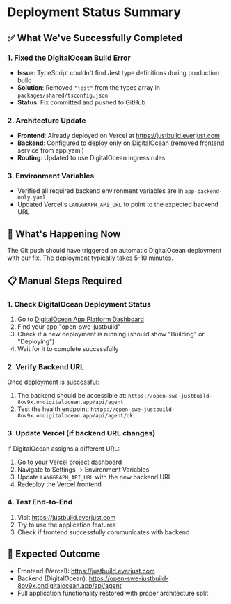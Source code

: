 # Deployment Status Summary

## ✅ What We've Successfully Completed

### 1. Fixed the DigitalOcean Build Error

- **Issue**: TypeScript couldn't find Jest type definitions during production build
- **Solution**: Removed `"jest"` from the types array in `packages/shared/tsconfig.json`
- **Status**: Fix committed and pushed to GitHub

### 2. Architecture Update

- **Frontend**: Already deployed on Vercel at https://justbuild.everjust.com
- **Backend**: Configured to deploy only on DigitalOcean (removed frontend service from app.yaml)
- **Routing**: Updated to use DigitalOcean ingress rules

### 3. Environment Variables

- Verified all required backend environment variables are in `app-backend-only.yaml`
- Updated Vercel's `LANGGRAPH_API_URL` to point to the expected backend URL

## 🔄 What's Happening Now

The Git push should have triggered an automatic DigitalOcean deployment with our fix. The deployment typically takes 5-10 minutes.

## 📋 Manual Steps Required

### 1. Check DigitalOcean Deployment Status

1. Go to [DigitalOcean App Platform Dashboard](https://cloud.digitalocean.com/apps)
2. Find your app "open-swe-justbuild"
3. Check if a new deployment is running (should show "Building" or "Deploying")
4. Wait for it to complete successfully

### 2. Verify Backend URL

Once deployment is successful:

1. The backend should be accessible at: `https://open-swe-justbuild-8ov9x.ondigitalocean.app/api/agent`
2. Test the health endpoint: `https://open-swe-justbuild-8ov9x.ondigitalocean.app/api/agent/ok`

### 3. Update Vercel (if backend URL changes)

If DigitalOcean assigns a different URL:

1. Go to your Vercel project dashboard
2. Navigate to Settings → Environment Variables
3. Update `LANGGRAPH_API_URL` with the new backend URL
4. Redeploy the Vercel frontend

### 4. Test End-to-End

1. Visit https://justbuild.everjust.com
2. Try to use the application features
3. Check if frontend successfully communicates with backend

## 🎯 Expected Outcome

- Frontend (Vercel): https://justbuild.everjust.com
- Backend (DigitalOcean): https://open-swe-justbuild-8ov9x.ondigitalocean.app/api/agent
- Full application functionality restored with proper architecture split
